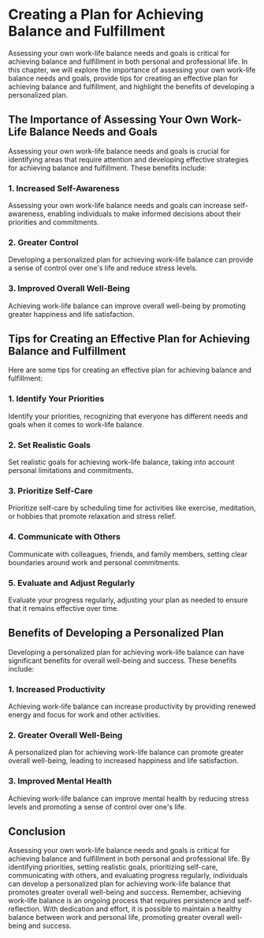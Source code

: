 Creating a Plan for Achieving Balance and Fulfillment
==============================================================================================================

Assessing your own work-life balance needs and goals is critical for achieving balance and fulfillment in both personal and professional life. In this chapter, we will explore the importance of assessing your own work-life balance needs and goals, provide tips for creating an effective plan for achieving balance and fulfillment, and highlight the benefits of developing a personalized plan.

The Importance of Assessing Your Own Work-Life Balance Needs and Goals
----------------------------------------------------------------------

Assessing your own work-life balance needs and goals is crucial for identifying areas that require attention and developing effective strategies for achieving balance and fulfillment. These benefits include:

### 1. Increased Self-Awareness

Assessing your own work-life balance needs and goals can increase self-awareness, enabling individuals to make informed decisions about their priorities and commitments.

### 2. Greater Control

Developing a personalized plan for achieving work-life balance can provide a sense of control over one's life and reduce stress levels.

### 3. Improved Overall Well-Being

Achieving work-life balance can improve overall well-being by promoting greater happiness and life satisfaction.

Tips for Creating an Effective Plan for Achieving Balance and Fulfillment
-------------------------------------------------------------------------

Here are some tips for creating an effective plan for achieving balance and fulfillment:

### 1. Identify Your Priorities

Identify your priorities, recognizing that everyone has different needs and goals when it comes to work-life balance.

### 2. Set Realistic Goals

Set realistic goals for achieving work-life balance, taking into account personal limitations and commitments.

### 3. Prioritize Self-Care

Prioritize self-care by scheduling time for activities like exercise, meditation, or hobbies that promote relaxation and stress relief.

### 4. Communicate with Others

Communicate with colleagues, friends, and family members, setting clear boundaries around work and personal commitments.

### 5. Evaluate and Adjust Regularly

Evaluate your progress regularly, adjusting your plan as needed to ensure that it remains effective over time.

Benefits of Developing a Personalized Plan
------------------------------------------

Developing a personalized plan for achieving work-life balance can have significant benefits for overall well-being and success. These benefits include:

### 1. Increased Productivity

Achieving work-life balance can increase productivity by providing renewed energy and focus for work and other activities.

### 2. Greater Overall Well-Being

A personalized plan for achieving work-life balance can promote greater overall well-being, leading to increased happiness and life satisfaction.

### 3. Improved Mental Health

Achieving work-life balance can improve mental health by reducing stress levels and promoting a sense of control over one's life.

Conclusion
----------

Assessing your own work-life balance needs and goals is critical for achieving balance and fulfillment in both personal and professional life. By identifying priorities, setting realistic goals, prioritizing self-care, communicating with others, and evaluating progress regularly, individuals can develop a personalized plan for achieving work-life balance that promotes greater overall well-being and success. Remember, achieving work-life balance is an ongoing process that requires persistence and self-reflection. With dedication and effort, it is possible to maintain a healthy balance between work and personal life, promoting greater overall well-being and success.
